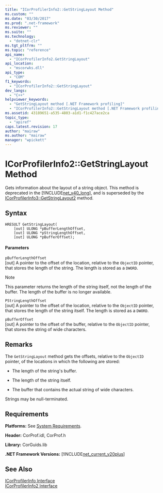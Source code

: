 ```yaml
---
title: "ICorProfilerInfo2::GetStringLayout Method"
ms.custom: ""
ms.date: "03/30/2017"
ms.prod: ".net-framework"
ms.reviewer: ""
ms.suite: ""
ms.technology: 
  - "dotnet-clr"
ms.tgt_pltfrm: ""
ms.topic: "reference"
api_name: 
  - "ICorProfilerInfo2.GetStringLayout"
api_location: 
  - "mscorwks.dll"
api_type: 
  - "COM"
f1_keywords: 
  - "ICorProfilerInfo2::GetStringLayout"
dev_langs: 
  - "C++"
helpviewer_keywords: 
  - "GetStringLayout method [.NET Framework profiling]"
  - "ICorProfilerInfo2::GetStringLayout method [.NET Framework profiling]"
ms.assetid: 43189651-a535-4803-a1d1-f1c427ace2ca
topic_type: 
  - "apiref"
caps.latest.revision: 17
author: "mairaw"
ms.author: "mairaw"
manager: "wpickett"
---
```

# ICorProfilerInfo2::GetStringLayout Method
Gets information about the layout of a string object. This method is deprecated in the [!INCLUDE[net_v40_long](../../../../includes/net-v40-long-md.md)], and is superseded by the [ICorProfilerInfo3::GetStringLayout2](../../../../docs/framework/unmanaged-api/profiling/icorprofilerinfo3-getstringlayout2-method.md) method.  
  
## Syntax  
  
```  
HRESULT GetStringLayout(  
    [out] ULONG *pBufferLengthOffset,  
    [out] ULONG *pStringLengthOffset,  
    [out] ULONG *pBufferOffset);  
```  
  
#### Parameters  
 `pBufferLengthOffset`  
 [out] A pointer to the offset of the location, relative to the `ObjectID` pointer, that stores the length of the string. The length is stored as a `DWORD`.  
  
> [!NOTE]
>  This parameter returns the length of the string itself, not the length of the buffer. The length of the buffer is no longer available.  
  
 `PStringLengthOffset`  
 [out] A pointer to the offset of the location, relative to the `ObjectID` pointer, that stores the length of the string itself. The length is stored as a `DWORD`.  
  
 `pBufferOffset`  
 [out] A pointer to the offset of the buffer, relative to the `ObjectID` pointer, that stores the string of wide characters.  
  
## Remarks  
 The `GetStringLayout` method gets the offsets, relative to the `ObjectID` pointer, of the locations in which the following are stored:  
  
-   The length of the string's buffer.  
  
-   The length of the string itself.  
  
-   The buffer that contains the actual string of wide characters.  
  
 Strings may be null-terminated.  
  
## Requirements  
 **Platforms:** See [System Requirements](../../../../docs/framework/get-started/system-requirements.md).  
  
 **Header:** CorProf.idl, CorProf.h  
  
 **Library:** CorGuids.lib  
  
 **.NET Framework Versions:** [!INCLUDE[net_current_v20plus](../../../../includes/net-current-v20plus-md.md)]  
  
## See Also  
 [ICorProfilerInfo Interface](../../../../docs/framework/unmanaged-api/profiling/icorprofilerinfo-interface.md)   
 [ICorProfilerInfo2 Interface](../../../../docs/framework/unmanaged-api/profiling/icorprofilerinfo2-interface.md)
